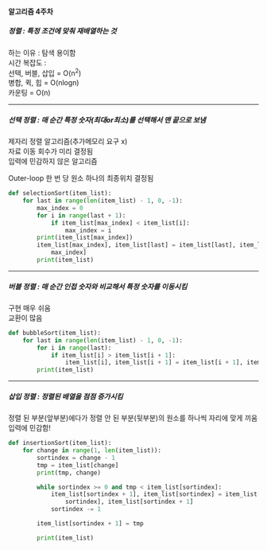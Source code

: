 #### 알고리즘 4주차

##### 정렬 : 특정 조건에 맞춰 재배열하는 것

하는 이유 : 탐색 용이함  
시간 복잡도 :  
	선택, 버블, 삽입 = O(n<sup>2</sup>)  
	병합, 퀵, 힙 = O(nlogn)  
	카운팅 = O(n)  
- - -

##### 선택 정렬 : 매 순간 특정 숫자(최대or최소)를 선택해서 맨 끝으로 보냄

제자리 정렬 알고리즘(추가메모리 요구 x)  
자료 이동 회수가 미리 결정됨  
입력에 민감하지 않은 알고리즘  

Outer-loop 한 번 당 원소 하나의 최종위치 결정됨  

```python
def selectionSort(item_list):
    for last in range(len(item_list) - 1, 0, -1):
        max_index = 0
        for i in range(last + 1):
            if item_list[max_index] < item_list[i]:
                max_index = i
        print(item_list[max_index])
        item_list[max_index], item_list[last] = item_list[last], item_list[
            max_index]
        print(item_list)
```

- - -

##### 버블 정렬 : 매 순간 인접 숫자와 비교해서 특정 숫자를 이동시킴

구현 매우 쉬움  
교환이 많음  

```python
def bubbleSort(item_list):
    for last in range(len(item_list) - 1, 0, -1):
        for i in range(last):
            if item_list[i] > item_list[i + 1]:
                item_list[i], item_list[i + 1] = item_list[i + 1], item_list[i]
        print(item_list)
```

- - -

##### 삽입 정렬 : 정렬된 배열을 점점 증가시킴

정렬 된 부분(앞부분)에다가 정렬 안 된 부분(뒷부분)의 원소를 하나씩 자리에 맞게 끼움  
입력에 민감함!  

```python
def insertionSort(item_list):
    for change in range(1, len(item_list)):
        sortindex = change - 1
        tmp = item_list[change]
        print(tmp, change)

        while sortindex >= 0 and tmp < item_list[sortindex]:
            item_list[sortindex + 1], item_list[sortindex] = item_list[
                sortindex], item_list[sortindex + 1]
            sortindex -= 1

        item_list[sortindex + 1] = tmp

        print(item_list)
```


